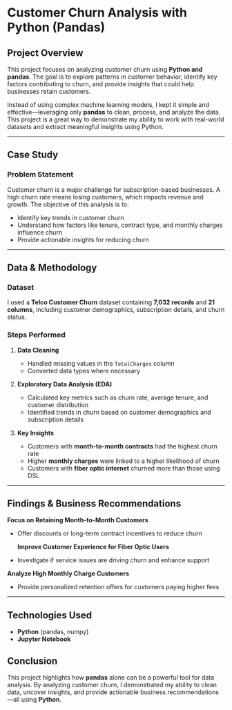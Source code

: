 # Customer Churn Analysis with Python (Pandas)

##  Project Overview  
This project focuses on analyzing customer churn using **Python and pandas**. The goal is to explore patterns in customer behavior, identify key factors contributing to churn, and provide insights that could help businesses retain customers.  

Instead of using complex machine learning models, I kept it simple and effective—leveraging only **pandas** to clean, process, and analyze the data. This project is a great way to demonstrate my ability to work with real-world datasets and extract meaningful insights using Python.

---

## Case Study  

### **Problem Statement**  
Customer churn is a major challenge for subscription-based businesses. A high churn rate means losing customers, which impacts revenue and growth. The objective of this analysis is to:  
- Identify key trends in customer churn  
- Understand how factors like tenure, contract type, and monthly charges influence churn  
- Provide actionable insights for reducing churn  

---

## **Data & Methodology**  

###  **Dataset**  
I used a **Telco Customer Churn** dataset containing **7,032 records** and **21 columns**, including customer demographics, subscription details, and churn status.

###  **Steps Performed**  

1. **Data Cleaning**  
   - Handled missing values in the `TotalCharges` column  
   - Converted data types where necessary  

2. **Exploratory Data Analysis (EDA)**  
   - Calculated key metrics such as churn rate, average tenure, and customer distribution  
   - Identified trends in churn based on customer demographics and subscription details  

3. **Key Insights**  
   - Customers with **month-to-month contracts** had the highest churn rate  
   - Higher **monthly charges** were linked to a higher likelihood of churn  
   - Customers with **fiber optic internet** churned more than those using DSL  

---

##  **Findings & Business Recommendations**  

 **Focus on Retaining Month-to-Month Customers**  
- Offer discounts or long-term contract incentives to reduce churn  

  **Improve Customer Experience for Fiber Optic Users**  
- Investigate if service issues are driving churn and enhance support  

 **Analyze High Monthly Charge Customers**  
- Provide personalized retention offers for customers paying higher fees  

---

##  **Technologies Used**  
- **Python** (pandas, numpy)  
- **Jupyter Notebook**  


##  **Conclusion**  
This project highlights how **pandas** alone can be a powerful tool for data analysis. By analyzing customer churn, I demonstrated my ability to clean data, uncover insights, and provide actionable business recommendations—all using **Python**.  

